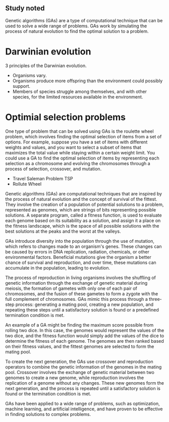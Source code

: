 ## Study noted


Genetic algorithms (GAs) are a type of computational technique that can be used to solve a wide range of problems. GAs work by simulating the process of natural evolution to find the optimal solution to a problem.



# Darwinian evolution


 3 principles of the Darwinian evolution.
- Organisms vary.
- Organisms produce more offspring than the environment could possibly support.
- Members of species struggle among themselves, and with other species, for the limited
      resources available in the environment.
# Optimial selection problems 

One type of problem that can be solved using GAs is the roulette wheel problem, which involves finding the optimal selection of items from a set of options. For example, suppose you have a set of items with different weights and values, and you want to select a subset of items that maximizes the total value while staying within a certain weight limit. You could use a GA to find the optimal selection of items by representing each selection as a chromosome and evolving the chromosomes through a process of selection, crossover, and mutation. <br>

* Travel Saleman Problem TSP
* Rollute Wheel



Genetic algorithms (GAs) are computational techniques that are inspired by the process of natural evolution and the concept of survival of the fittest. They involve the creation of a population of potential solutions to a problem, represented as genomes, which are strings of bits representing possible solutions. A separate program, called a fitness function, is used to evaluate each genome based on its suitability as a solution, and assign it a place on the fitness landscape, which is the space of all possible solutions with the best solutions at the peaks and the worst at the valleys.

GAs introduce diversity into the population through the use of mutation, which refers to changes made to an organism's genes. These changes can be caused by errors in DNA replication, radiation, chemicals, or other environmental factors. Beneficial mutations give the organism a better chance of survival and reproduction, and over time, these mutations can accumulate in the population, leading to evolution.

The process of reproduction in living organisms involves the shuffling of genetic information through the exchange of genetic material during meiosis, the formation of gametes with only one of each pair of chromosomes, and the fusion of these gametes to form a zygote with the full complement of chromosomes. GAs mimic this process through a three-step process: generating a mating pool, creating a new population, and repeating these steps until a satisfactory solution is found or a predefined termination condition is met.

An example of a GA might be finding the maximum score possible from rolling two dice. In this case, the genomes would represent the values of the two dice, and the fitness function would simply add the values of the dice to determine the fitness of each genome. The genomes are then ranked based on their fitness values, and the fittest genomes are selected to form the mating pool.

To create the next generation, the GAs use crossover and reproduction operators to combine the genetic information of the genomes in the mating pool. Crossover involves the exchange of genetic material between two genomes to create a new genome, while reproduction involves the replication of a genome without any changes. These new genomes form the next generation, and the process is repeated until a satisfactory solution is found or the termination condition is met.

GAs have been applied to a wide range of problems, such as optimization, machine learning, and artificial intelligence, and have proven to be effective in finding solutions to complex problems.



